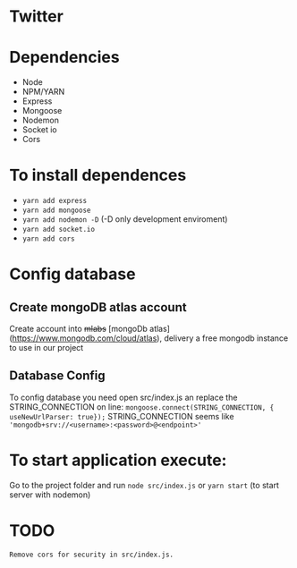 # Twitter

# Dependencies
- Node
- NPM/YARN
- Express
- Mongoose
- Nodemon
- Socket io
- Cors

# To install dependences
- ```yarn add express```
- ```yarn add mongoose```
- ```yarn add nodemon -D``` (-D only development enviroment)
- ```yarn add socket.io```
- ```yarn add cors```

# Config database 

## Create mongoDB atlas account
Create account into ~~mlabs~~ [mongoDb atlas] (https://www.mongodb.com/cloud/atlas), delivery a free mongodb instance to use in our project

## Database Config
To config database you need open src/index.js an replace the STRING_CONNECTION on line:
```mongoose.connect(STRING_CONNECTION, { useNewUrlParser: true});```
STRING_CONNECTION seems like ```'mongodb+srv://<username>:<password>@<endpoint>'```


# To start application execute:
Go to the project folder and run
```node src/index.js```
or
```yarn start``` (to start server with nodemon)


# TODO
    Remove cors for security in src/index.js. 